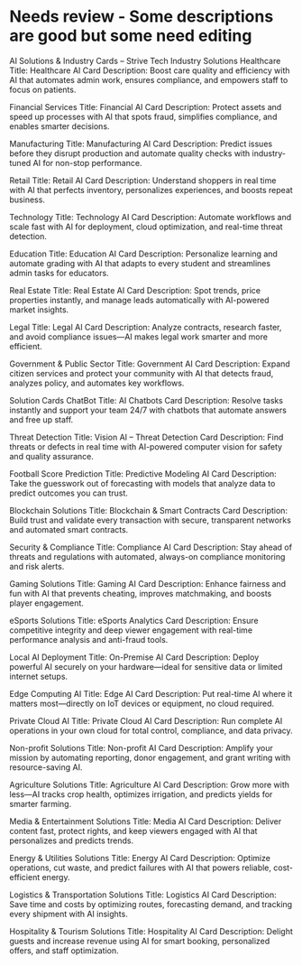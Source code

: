 # Needs review - Some descriptions are good but some need editing #

AI Solutions & Industry Cards – Strive Tech
Industry Solutions
Healthcare
Title: Healthcare AI
Card Description:
Boost care quality and efficiency with AI that automates admin work, ensures compliance, and empowers staff to focus on patients.

Financial Services
Title: Financial AI
Card Description:
Protect assets and speed up processes with AI that spots fraud, simplifies compliance, and enables smarter decisions.

Manufacturing
Title: Manufacturing AI
Card Description:
Predict issues before they disrupt production and automate quality checks with industry-tuned AI for non-stop performance.

Retail
Title: Retail AI
Card Description:
Understand shoppers in real time with AI that perfects inventory, personalizes experiences, and boosts repeat business.

Technology
Title: Technology AI
Card Description:
Automate workflows and scale fast with AI for deployment, cloud optimization, and real-time threat detection.

Education
Title: Education AI
Card Description:
Personalize learning and automate grading with AI that adapts to every student and streamlines admin tasks for educators.

Real Estate
Title: Real Estate AI
Card Description:
Spot trends, price properties instantly, and manage leads automatically with AI-powered market insights.

Legal
Title: Legal AI
Card Description:
Analyze contracts, research faster, and avoid compliance issues—AI makes legal work smarter and more efficient.

Government & Public Sector
Title: Government AI
Card Description:
Expand citizen services and protect your community with AI that detects fraud, analyzes policy, and automates key workflows.

Solution Cards
ChatBot
Title: AI Chatbots
Card Description:
Resolve tasks instantly and support your team 24/7 with chatbots that automate answers and free up staff.

Threat Detection
Title: Vision AI – Threat Detection
Card Description:
Find threats or defects in real time with AI-powered computer vision for safety and quality assurance.

Football Score Prediction
Title: Predictive Modeling AI
Card Description:
Take the guesswork out of forecasting with models that analyze data to predict outcomes you can trust.

Blockchain Solutions
Title: Blockchain & Smart Contracts
Card Description:
Build trust and validate every transaction with secure, transparent networks and automated smart contracts.

Security & Compliance
Title: Compliance AI
Card Description:
Stay ahead of threats and regulations with automated, always-on compliance monitoring and risk alerts.

Gaming Solutions
Title: Gaming AI
Card Description:
Enhance fairness and fun with AI that prevents cheating, improves matchmaking, and boosts player engagement.

eSports Solutions
Title: eSports Analytics
Card Description:
Ensure competitive integrity and deep viewer engagement with real-time performance analysis and anti-fraud tools.

Local AI Deployment
Title: On-Premise AI
Card Description:
Deploy powerful AI securely on your hardware—ideal for sensitive data or limited internet setups.

Edge Computing AI
Title: Edge AI
Card Description:
Put real-time AI where it matters most—directly on IoT devices or equipment, no cloud required.

Private Cloud AI
Title: Private Cloud AI
Card Description:
Run complete AI operations in your own cloud for total control, compliance, and data privacy.

Non-profit Solutions
Title: Non-profit AI
Card Description:
Amplify your mission by automating reporting, donor engagement, and grant writing with resource-saving AI.

Agriculture Solutions
Title: Agriculture AI
Card Description:
Grow more with less—AI tracks crop health, optimizes irrigation, and predicts yields for smarter farming.

Media & Entertainment Solutions
Title: Media AI
Card Description:
Deliver content fast, protect rights, and keep viewers engaged with AI that personalizes and predicts trends.

Energy & Utilities Solutions
Title: Energy AI
Card Description:
Optimize operations, cut waste, and predict failures with AI that powers reliable, cost-efficient energy.

Logistics & Transportation Solutions
Title: Logistics AI
Card Description:
Save time and costs by optimizing routes, forecasting demand, and tracking every shipment with AI insights.

Hospitality & Tourism Solutions
Title: Hospitality AI
Card Description:
Delight guests and increase revenue using AI for smart booking, personalized offers, and staff optimization.

